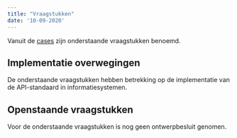 ```yaml
---
title: "Vraagstukken"
date: '10-09-2020'
---
```


Vanuit de [cases](./cases.md) zijn onderstaande vraagstukken benoemd.

## Implementatie overwegingen
De onderstaande vraagstukken hebben betrekking op de implementatie van de API-standaard in informatiesystemen.

## Openstaande vraagstukken
Voor de onderstaande vraagstukken is nog geen ontwerpbesluit genomen. 
